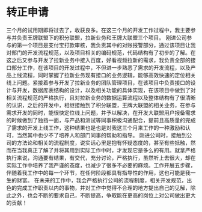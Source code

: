 # 转正申请

三个月的试用期即将过去了，收获良多。在这三个月的开发工作过程中，我主要参与并负责王牌联盟下的积分联盟，拉新业务和王牌大联盟三个项目。
刚进公司参与的第一个项目是支付宝打款审核，我负责其中的对账报警部分，通过该项目让我对部门的开发流程规范，以及项目相关的编码规范，代码结构有了初步的了解。在这之后又参与开发了拉新业务中接入百度，好看视频拉新的需求，我负责全部的接口部分工作，在该项目的开发过程中，不但进一步熟悉了需求的开发流程，以及产品上线流程，同时掌握了拉新业务现有接口的业务逻辑，能够高效快速的定位相关线上问题。紧接着参与开发了拉新业务的团队管理项目，在该项目中负责接口的设计与开发，数据库表结构的设计，以及相关功能的具体实现，在该项目中做到了对相关流程规范的严格执行，且对拉新业务的数据运算流程以及整体结构有了很清晰的认识，之后的开发中，相继接触到了积分联盟，王牌大联盟的相关业务，在参与需求开发的同时，能很快定位线上问题，并予以解决，在开发大联盟用户报备需求的时候做到了独挡一面，与产品和测试等同事积极沟通配合，提前且高质量的完成了需求的开发上线工作，这种结果也是也是对我这三个月来工作的一种激励和认可，当然其中也少不了培养人和部门同事的帮助和指导。
    刚进公司时，接触到公司的方法论和相关的流程制度，说实话心里是抱有怀疑态度的，甚至有些抵触，然而在当我真正了解了并将其用到实际工作中时，才发现它是多么的有用。就拿严格执行来说，沟通要有结果，有交代，充分讨论，严格执行，虽然听上去很大，却在实际工作中培养了我严谨的态度，也减少了很多不必要的麻烦。工作开展五步骤，伴随着我工作中的每一个环节，在任何阶段都具有指导性的作用，这也可能是我一生的财富。
    在未来的工作中，我会严格执行公司的流程制度，相关开发规范，出色的完成工作职责以内的事物，并对工作中觉得不合理的地方提出自己的见解，除此之外，也会不断的要求自己，不断提高，争取能在更高的岗位上对公司做出更大的贡献！